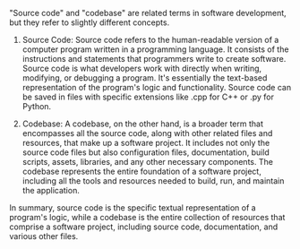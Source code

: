 "Source code" and "codebase" are related terms in software development, but they refer to slightly different concepts.

1. Source Code:
Source code refers to the human-readable version of a computer program written in a programming language. It consists of the instructions and statements that programmers write to create software. Source code is what developers work with directly when writing, modifying, or debugging a program. It's essentially the text-based representation of the program's logic and functionality. Source code can be saved in files with specific extensions like .cpp for C++ or .py for Python.

2. Codebase:
A codebase, on the other hand, is a broader term that encompasses all the source code, along with other related files and resources, that make up a software project. It includes not only the source code files but also configuration files, documentation, build scripts, assets, libraries, and any other necessary components. The codebase represents the entire foundation of a software project, including all the tools and resources needed to build, run, and maintain the application.

In summary, source code is the specific textual representation of a program's logic, while a codebase is the entire collection of resources that comprise a software project, including source code, documentation, and various other files.